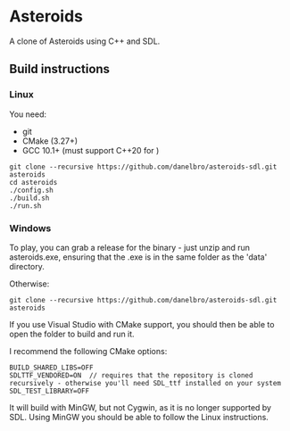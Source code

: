 # Asteroids #

A clone of Asteroids using C++ and SDL.

## Build instructions ##

### Linux ###

You need: 
* git
* CMake (3.27+)
* GCC 10.1+ (must support C++20 for <numbers>)

```
git clone --recursive https://github.com/danelbro/asteroids-sdl.git asteroids
cd asteroids
./config.sh
./build.sh
./run.sh
```

### Windows ###

To play, you can grab a release for the binary - just unzip and run asteroids.exe, ensuring that the .exe is in the same folder as the 'data' directory.

Otherwise:

```
git clone --recursive https://github.com/danelbro/asteroids-sdl.git asteroids
```

If you use Visual Studio with CMake support, you should then be able to open the folder to build and run it.

I recommend the following CMake options:

```
BUILD_SHARED_LIBS=OFF
SDLTTF_VENDORED=ON	// requires that the repository is cloned recursively - otherwise you'll need SDL_ttf installed on your system
SDL_TEST_LIBRARY=OFF
```

It will build with MinGW, but not Cygwin, as it is no longer supported by SDL. Using MinGW you should be able to follow the Linux instructions.